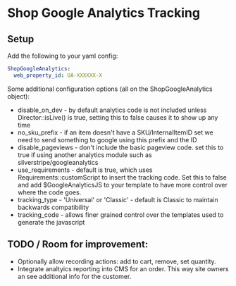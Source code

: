 # Shop Google Analytics Tracking

## Setup

Add the following to your yaml config:
```yaml
ShopGoogleAnalytics:
  web_property_id: UA-XXXXXX-X
```

Some additional configuration options (all on the ShopGoogleAnalytics object):

* disable_on_dev - by default analytics code is not included unless Director::isLive() is true, setting this to false
                   causes it to show up any time
* no_sku_prefix - if an item doesn't have a SKU/InternalItemID set we need to send something to google using this prefix and the ID
* disable_pageviews - don't include the basic pageview code. set this to true if using another analytics module such
                      as silverstripe/googleanalytics
* use_requirements - default is true, which uses Requirements::customScript to insert the tracking code. Set this to false
                     and add $GoogleAnalyticsJS to your template to have more control over where the code goes.
* tracking_type - 'Universal' or 'Classic' - default is Classic to maintain backwards compatibility
* tracking_code - allows finer grained control over the templates used to generate the javascript


## TODO / Room for improvement:

 * Optionally allow recording actions: add to cart, remove, set quantity.
 * Integrate analtyics reporting into CMS for an order. This way site owners an see additional info for the customer.

